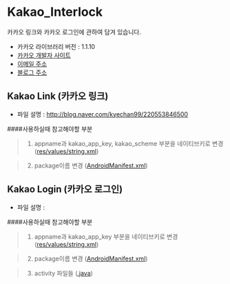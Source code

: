 # Kakao_Interlock
카카오 링크와 카카오 로그인에 관하여 담겨 있습니다.
+ 카카오 라이브러리 버전 : 1.1.10
+ [카카오 개발자 사이트](https://developers.kakao.com/)
+ [이메일 주소](kyechan99@naver.com)
+ [블로그 주소](blog.naver.com/kyechan99)


## Kakao Link (카카오 링크)
+ 파일 설명 : http://blog.naver.com/kyechan99/220553846500

####사용하실때 참고해야할 부분
>1. appname과 kakao_app_key, kakao_scheme 부분을 네이티브키로 변경 ([res/values/string.xml](https://github.com/kyechan99/Kakao_Interlock/blob/master/kakaoLink/res/values/strings.xml))

>2. package이름 변경 ([AndroidManifest.xml](https://github.com/kyechan99/Kakao_Interlock/blob/master/kakaoLink/AndroidManifest.xml))



## Kakao Login (카카오 로그인)
+ 파일 설명 : 

####사용하실때 참고해야할 부분
>1. appname과 kakao_app_key 부분을 네이티브키로 변경 ([res/values/string.xml](https://github.com/kyechan99/Kakao_Interlock/blob/master/kakaoLink/res/values/strings.xml))

>2. package이름 변경 ([AndroidManifest.xml](https://github.com/kyechan99/Kakao_Interlock/blob/master/kakaoLink/AndroidManifest.xml))

>3. activity 파일들 ([.java](https://github.com/kyechan99/Kakao_Interlock/tree/master/kakaoLogin/src/org/cocos2dx/cpp))

